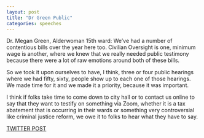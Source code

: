 ```yaml
---
layout: post
title: "Dr Green Public"
categories: speeches
---
```


Dr. Megan Green, Alderwoman 15th ward: We’ve had a number of contentious bills over the year here too. Civilian Oversight is one, minimum wage is another, where we knew that we really needed public testimony because there were a lot of raw emotions around both of these bills. 

So we took it upon ourselves to have, I think, three or four public hearings where we had fifty, sixty, people show up to each one of those hearings. We made time for it and we made it a priority, because it was important. 

I think if folks take time to come down to city hall or to contact us online to say that they want to testify on something via Zoom, whether it is a tax abatement that is occurring in their wards or something very controversial like criminal justice reform, we owe it to folks to hear what they have to say.

[TWITTER POST](https://twitter.com/StlPoliticClips/status/1386394583290966017?s=20)



